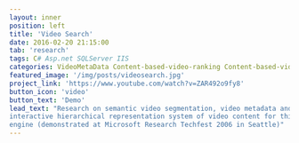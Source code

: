 ```yaml
---
layout: inner
position: left 
title: 'Video Search'
date: 2016-02-20 21:15:00
tab: 'research'
tags: C# Asp.net SQLServer IIS
categories: VideoMetaData Content-based-video-ranking Content-based-video-presentation SematicVideoSegmentation
featured_image: '/img/posts/videosearch.jpg'
project_link: 'https://www.youtube.com/watch?v=ZAR492o9fy8'
button_icon: 'video'
button_text: 'Demo'
lead_text: "Research on semantic video segmentation, video metadata and content-based video ranking and presentation in video search. Develop a content-based video search engine; develop a novel web-based
interactive hierarchical representation system of video content for this video search
engine (demonstrated at Microsoft Research Techfest 2006 in Seattle)"
---
```

